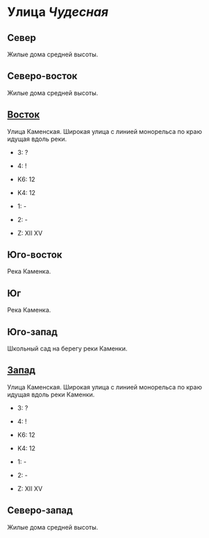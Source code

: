 # Улица *Чудесная*

## Север

Жилые дома средней высоты.

## Северо-восток

Жилые дома средней высоты.

## [Восток](./10555020.md)

Улица Каменская.
Широкая улица с линией монорельса по краю идущая вдоль реки.

* 3:    ?
* 4:    !

* K6:   12
* K4:   12
* 1:    -
* 2:    -

* Z:    XII XV

## Юго-восток

Река Каменка.

## Юг

Река Каменка.

## Юго-запад

Школьный сад на берегу реки Каменки.

## [Запад](./10550020.md)

Улица Каменская.
Широкая улица с линией монорельса по краю идущая вдоль реки Каменки.

* 3:    ?
* 4:    !

* K6:   12
* K4:   12
* 1:    -
* 2:    -

* Z:    XII XV

## Северо-запад

Жилые дома средней высоты.
